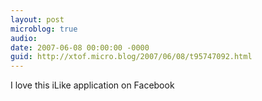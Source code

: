 ```yaml
---
layout: post
microblog: true
audio: 
date: 2007-06-08 00:00:00 -0000
guid: http://xtof.micro.blog/2007/06/08/t95747092.html
---
```

I love this iLike application on Facebook
